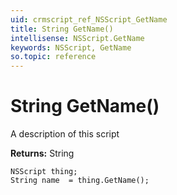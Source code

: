 ```yaml
---
uid: crmscript_ref_NSScript_GetName
title: String GetName()
intellisense: NSScript.GetName
keywords: NSScript, GetName
so.topic: reference
---
```


# String GetName()

A description of this script

**Returns:** String

```crmscript
NSScript thing;
String name  = thing.GetName();
```

